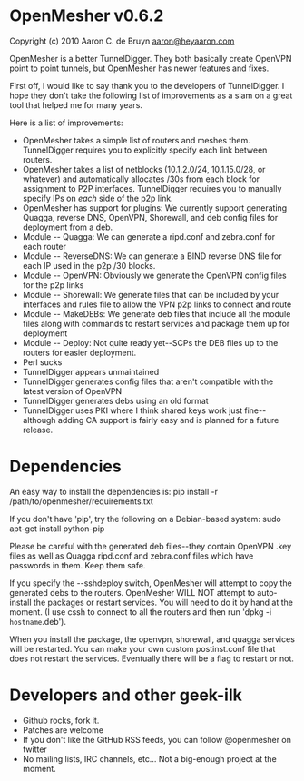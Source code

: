 OpenMesher v0.6.2
=================
Copyright (c) 2010 Aaron C. de Bruyn <aaron@heyaaron.com>

OpenMesher is a better TunnelDigger.  They both basically create OpenVPN point to point tunnels, but OpenMesher has newer features and fixes.

First off, I would like to say thank you to the developers of TunnelDigger.  I hope they don't take the following list of improvements as a slam on a great tool that helped me for many years.

Here is a list of improvements:

* OpenMesher takes a simple list of routers and meshes them.  TunnelDigger requires you to explicitly specify each link between routers.
* OpenMesher takes a list of netblocks (10.1.2.0/24, 10.1.15.0/28, or whatever) and automatically allocates /30s from each block for assignment to P2P interfaces.  TunnelDigger requires you to manually specify IPs on *each* side of the p2p link.
* OpenMesher has support for plugins:  We currently support generating Quagga, reverse DNS, OpenVPN, Shorewall, and deb config files for deployment from a deb.
* Module -- Quagga: We can generate a ripd.conf and zebra.conf for each router
* Module -- ReverseDNS: We can generate a BIND reverse DNS file for each IP used in the p2p /30 blocks.
* Module -- OpenVPN: Obviously we generate the OpenVPN config files for the p2p links
* Module -- Shorewall: We generate files that can be included by your interfaces and rules file to allow the VPN p2p links to connect and route
* Module -- MakeDEBs: We generate deb files that include all the module files along with commands to restart services and package them up for deployment
* Module -- Deploy: Not quite ready yet--SCPs the DEB files up to the routers for easier deployment.
* Perl sucks
* TunnelDigger appears unmaintained
* TunnelDigger generates config files that aren't compatible with the latest version of OpenVPN
* TunnelDigger generates debs using an old format
* TunnelDigger uses PKI where I think shared keys work just fine--although adding CA support is fairly easy and is planned for a future release.


Dependencies
============
An easy way to install the dependencies is:
    pip install -r /path/to/openmesher/requirements.txt

If you don't have 'pip', try the following on a Debian-based system:
    sudo apt-get install python-pip

Please be careful with the generated deb files--they contain OpenVPN .key files as well as Quagga ripd.conf and zebra.conf files which have passwords in them.  Keep them safe.

If you specify the --sshdeploy switch, OpenMesher will attempt to copy the generated debs to the routers.
OpenMesher WILL NOT attempt to auto-install the packages or restart services.  You will need to do it by hand at the moment.  (I use cssh to connect to all the routers and then run 'dpkg -i `hostname`.deb').

When you install the package, the openvpn, shorewall, and quagga services will be restarted.  You can make your own custom postinst.conf file that does not restart the services.  Eventually there will be a flag to restart or not.

Developers and other geek-ilk
=============================
* Github rocks, fork it.
* Patches are welcome
* If you don't like the GitHub RSS feeds, you can follow @openmesher on twitter
* No mailing lists, IRC channels, etc...  Not a big-enough project at the moment.

